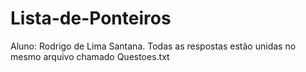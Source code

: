 # Lista-de-Ponteiros
Aluno: Rodrigo de Lima Santana.
Todas as respostas estão unidas no mesmo arquivo chamado Questoes.txt

